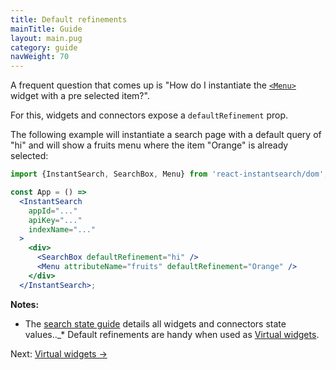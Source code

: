 ```yaml
---
title: Default refinements
mainTitle: Guide
layout: main.pug
category: guide
navWeight: 70
---
```


A frequent question that comes up is "How do I instantiate the [`<Menu>`](widgets/Menu.html)
widget with a pre selected item?".

For this, widgets and connectors expose a `defaultRefinement` prop.

The following example will instantiate a search page with a default query of "hi" and
will show a fruits menu where the item "Orange" is already selected:

```jsx
import {InstantSearch, SearchBox, Menu} from 'react-instantsearch/dom';

const App = () =>
  <InstantSearch
    appId="..."
    apiKey="..."
    indexName="..."
  >
    <div>
      <SearchBox defaultRefinement="hi" />
      <Menu attributeName="fruits" defaultRefinement="Orange" />
    </div>
  </InstantSearch>;
```

**Notes:**
* The [search state guide](guide/Search_state.html) details all widgets and connectors state values.._* Default refinements are handy when used as [Virtual widgets](guide/Virtual_widgets.html).

<div class="guide-nav">
Next: <a href="guide/Virtual_widgets.html">Virtual widgets →</a>
</div>
